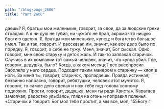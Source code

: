```yaml
---
path: "/blog/page_2606"
title: "Part 2606"
---
```


даешь? Я, братцы мои миленькие, говорит, за свои, да за людские грехи страдаю. А я ни душ не губил, ни чужого не брал, акромя что нищую братию оделял. Я, братцы мои миленькие, купец; и богатство большое имел. Так и так, говорит. И рассказал им, значит, как все дело было по порядку. Я, говорит, о себе не тужу. Меня, значит, Бог сыскал. Одно, говорит, мне свою старуху и деток жаль. И так-то заплакал старичок. Случись в их компании тот самый человек, значит, что купца убил. Где, говорит, дедушка, было? Когда, в каком месяце? все расспросил. Заболело у него сердце. Подходит таким манером к старичку — хлоп в ноги. За меня ты, говорит, старичок, пропадаешь. Правда истинная; безвинно напрасно, говорит, ребятушки, человек этот мучится. Я, говорит, то самое дело сделал и нож тебе под голова̀ сонному подложил. Прости, говорит, дедушка, меня ты ради Христа».
Каратаев замолчал, радостно улыбаясь, глядя на огонь и поправил поленья.
«Старичок и говорит: Бог мол тебя простит, а мы все, мол, 155Богу г
